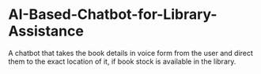 # AI-Based-Chatbot-for-Library-Assistance
A chatbot that takes the book details in voice form from the user and direct them to the exact location of it, if book stock is available in the library.

